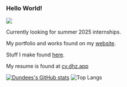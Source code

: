 ### Hello World!
![](https://komarev.com/ghpvc/?username=dundeezhang)

Currently looking for summer 2025 internships.

My portfolio and works found on my [website](https://dundeezhang.com).

Stuff I make found [here](https://dhz.app).

My resume is found at [cv.dhz.app](https://cv.dhz.app)

[![Dundees's GitHub stats](https://github-readme-stats.vercel.app/api?username=dundeezhang&show_icons=true&theme=tokyonight)](https://github.com/dundeezhang/github-readme-stats) ![Top Langs](https://github-readme-stats.vercel.app/api/top-langs/?username=dundeezhang&show_icons=true&theme=tokyonight&layout=donut)
